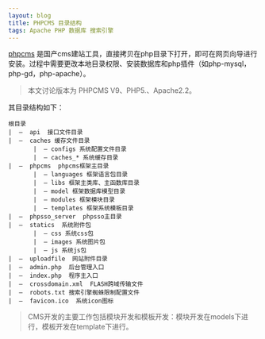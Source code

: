```yaml
---
layout: blog
title: PHPCMS 目录结构
tags: Apache PHP 数据库 搜索引擎
---
```


[phpcms](http://www.phpcms.cn/
) 是国产cms建站工具，直接拷贝在php目录下打开，即可在网页向导进行安装。过程中需要更改本地目录权限、安装数据库和php插件（如php-mysql，php-gd，php-apache）。


> 本文讨论版本为 PHPCMS V9、PHP5.、Apache2.2。

其目录结构如下：

```
根目录
|  –  api  接口文件目录
|  –  caches 缓存文件目录
       |  – configs 系统配置文件目录
       |  – caches_* 系统缓存目录
|  –  phpcms  phpcms框架主目录
       |  – languages 框架语言包目录
       |  – libs 框架主类库、主函数库目录
       |  – model 框架数据库模型目录
       |  – modules 框架模块目录
       |  – templates 框架系统模板目录
|  –  phpsso_server  phpsso主目录
|  –  statics  系统附件包
       |  – css 系统css包
       |  – images 系统图片包
       |  – js 系统js包
|  –  uploadfile  网站附件目录
|  –  admin.php  后台管理入口
|  –  index.php  程序主入口
|  –  crossdomain.xml  FLASH跨域传输文件
|  –  robots.txt 搜索引擎蜘蛛限制配置文件
|  –  favicon.ico  系统icon图标
```

> CMS开发的主要工作包括模块开发和模板开发：模块开发在models下进行，模板开发在template下进行。
